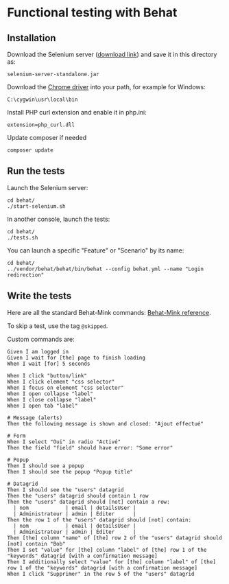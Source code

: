 # Functional testing with Behat

## Installation

Download the Selenium server ([download link](http://selenium.googlecode.com/files/selenium-server-standalone-2.33.0.jar))
and save it in this directory as:

    selenium-server-standalone.jar

Download the [Chrome driver](https://code.google.com/p/selenium/wiki/ChromeDriver) into your path, for example for Windows:

    C:\cygwin\usr\local\bin

Install PHP curl extension and enable it in php.ini:

    extension=php_curl.dll

Update composer if needed

    composer update

## Run the tests

Launch the Selenium server:

    cd behat/
    ./start-selenium.sh

In another console, launch the tests:

    cd behat/
    ./tests.sh

You can launch a specific "Feature" or "Scenario" by its name:

    cd behat/
    ../vendor/behat/behat/bin/behat --config behat.yml --name "Login redirection"

## Write the tests

Here are all the standard Behat-Mink commands: [Behat-Mink reference](https://gist.github.com/mnapoli/5848556).

To skip a test, use the tag `@skipped`.

Custom commands are:

```cucumber
Given I am logged in
Given I wait for [the] page to finish loading
When I wait [for] 5 seconds

When I click "button/link"
When I click element "css selector"
When I focus on element "css selector"
When I open collapse "label"
When I close collapse "label"
When I open tab "label"

# Message (alerts)
Then the following message is shown and closed: "Ajout effectué"

# Form
When I select "Oui" in radio "Activé"
Then the field "field" should have error: "Some error"

# Popup
Then I should see a popup
Then I should see the popup "Popup title"

# Datagrid
Then I should see the "users" datagrid
Then the "users" datagrid should contain 1 row
Then the "users" datagrid should [not] contain a row:
  | nom            | email | detailsUser |
  | Administrateur | admin | Éditer      |
Then the row 1 of the "users" datagrid should [not] contain:
  | nom            | email | detailsUser |
  | Administrateur | admin | Éditer      |
Then [the] column "name" of [the] row 2 of the "users" datagrid should [not] contain "Bob"
Then I set "value" for [the] column "label" of [the] row 1 of the "keywords" datagrid [with a confirmation message]
Then I additionally select "value" for [the] column "label" of [the] row 1 of the "keywords" datagrid [with a confirmation message]
When I click "Supprimer" in the row 5 of the "users" datagrid
```
